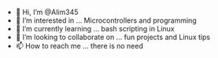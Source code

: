 - 👋 Hi, I’m @Alim345
- 👀 I’m interested in ... Microcontrollers and programming
- 🌱 I’m currently learning ... bash scripting in Linux
- 💞️ I’m looking to collaborate on ... fun projects and Linux tips
- 📫 How to reach me ... there is no need
<!---
Alim345/Alim345 is a ✨ special ✨ repository because its `README.md` (this file) appears on your GitHub profile.
You can click the Preview link to take a look at your changes.
--->
